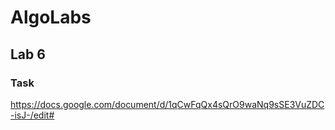 # AlgoLabs
## Lab 6
### Task
https://docs.google.com/document/d/1qCwFqQx4sQrO9waNq9sSE3VuZDC-isJ-/edit#
